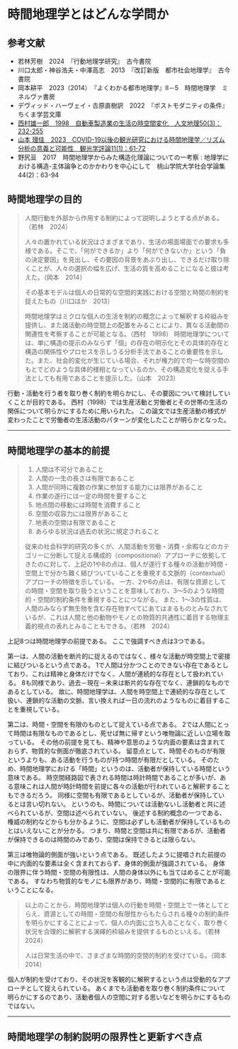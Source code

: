 # 時間地理学とはどんな学問か

## 参考文献

- 若林芳樹　2024　『行動地理学研究』　古今書院
- 川口太郎・神谷浩夫・中澤高志　2013　『改訂新版　都市社会地理学』　古今書院
- 岡本耕平　2023（2014）　『よくわかる都市地理学』Ⅱ－5　時間地理学　ミネルヴァ書房
- デヴィッド・ハーヴェイ・𠮷原直樹訳　2022　『ポストモダニティの条件』　ちくま学芸文庫
- [西村雄一郎　1998　自動車製造業の生活の時空間変化　人文地理50(3)：232-255](https://www.jstage.jst.go.jp/article/jjhg1948/50/3/50_3_232/_article/-char/ja)
- [山本 理佳　2023　COVID-19以後の観光研究における時間地理学／リズム分析の意義と可能性　観光学評論11(1)：61-72](https://www.jstage.jst.go.jp/article/tourismstudies/11/1/11_61/_article/-char/ja/)
- 野尻亘　2017　時間地理学からみた構造化理論についての一考察 : 地理学における構造-主体論争とのかかわりを中心にして　桃山学院大学社会学論集44(2)：63-94

## 時間地理学の目的

> 人間行動を外部から作用する制約によって説明しようとする点がある。（若林　2024）
>
> 人々の置かれている状況はさまざまであり、生活の場面場面での要求も多様である。そこで、「何ができるか」より「何ができないか」という「負の決定要因」を見出し、その要因の背景をあぶり出し、できるだけ取り除くことが、人々の選択の幅を広げ、生活の質を高めることになると彼は考えた。（岡本　2014）
>
> その基本モデルは個人の日常的な空間的実践における空間と時間の制約を捉えたもの（川口ほか　2013）
>
> 時間地理学はミクロな個人の生活を制約の概念によって解釈する枠組みを提供し、また諸活動の時空間上の配置をみることにより、異なる活動間の関連性を考察することが可能となる。（西村　1998）
> 時間地理学については、単に構造の提示のみならず「個」の存在の明示化とその具体的存在と構造の関係性やプロセスを示しうる分析手法であることの重要性を示した。また、社会的変化が生じている場合、それが権力的で均一な時空間のもとでどのような具体的様相となっているのか、その構造変化を捉える手法としても有用であることを提示した。（山本　2023）

行動・活動を行う者を取り巻く制約を明らかにし、その要因について検討していくことが目的である。
西村（1998）では生産活動と労働者とその世帯の生活の関係について明らかにするために用いられた。
この論文では生産活動の様式が変わったことで労働者の生活活動のパターンが変化したことが明らかとなった。

---

## 時間地理学の基本的前提

> 1. 人間は不可分であること
> 2. 人間の一生の長さは有限であること
> 3. 人間が同時に複数の作業に参加する能力には限界があること
> 4. 作業の遂行には一定の時間を要すること
> 5. 地点間の移動には時間を消費すること
> 6. 空間の収容力には限界があること
> 7. 地表の空間は有限であること
> 8. あらゆる状況は過去の状況に規定されること
>
>従来の社会科学的研究の多くが、人間活動を労働・消費・余暇などのカテゴリーに分断して捉える構成的（compositional）アプローチに依拠してきたのに対して、上記の1や8の点は、個人が遂行する種々の活動が時間・空間上で分かち難く結びついていることを重視する文脈的（contextual）アプローチの特徴を示している。
>一方、2や6の点は、有限な資源としての時間・空間を取り扱うということを意味しており、3～5のような時間的・空間的制約条件を重視することにつながる。
>また、1～3の性質は、人間のみならず無生物を含む存在物すべてにあてはまるものとみなされているが、これは人間と他の動物やモノとの物質的共通性に着目する物理主義的視点の表れとみることもできる。（若林　2024）

上記8つは時間地理学の前提である。
ここで強調すべき点は3つである。

第一は、人間の活動を断片的に捉えるのではなく、様々な活動が時空間上で密接に結びついるという点である。
1で人間は分かつことのできない存在であるとしており、これは精神と身体だけでなく、人間が連続的な存在として扱われている。
8も同様であり、過去－現在－未来は断片的な存在でなく、連鎖的なものであるとしている。
故に、時間地理学は、人間を時空間上で連続的な存在として扱い、連鎖的な活動の文脈、言い換えれば一日の流れのようなものに着目することを重視している。

第二は、時間・空間を有限のものとして捉えている点である。
2では人間にとって時間は有限なものであるとし、死せば無に帰すという唯物論に近しい立場を取っている。
その他の前提を見ても、精神や意思のような内面の要素は含まれておらず、物質的な側面が徹底されている。
留意点として、時間そのものが有限というよりも、ある活動を行うものが持つ時間が有限だとしている。
そのため、時間地理学における「時間」というのは、活動者が保持している時間という意味である。
時空間経路図で表される時間は時計時間であることが多いが、ある意味これは人間が時計時間を前提に各々の活動が行われていると解釈することもできるだろう。
同様に空間も有限であるとしているが、活動者が保持しているとは言い切れない。
というのも、時間については活動ないし活動者と共に述べられているが、空間は述べられていない。
後述する制約概念の一つである、権威の制約などからも分かるように、空間は必ずしも活動者が保持しているものとはいえないことが分かる。
つまり、時間と空間は共に有限であるが、活動者が保持できるのは時間のみであり、空間は保持できるとは限らない。

第三は唯物論的側面が強いという点である。
既述したように提唱された前提の中に内面的な要素は全く含まれておらず、身体的側面が強調されている。
身体の限界に伴う時間・空間の有限性は、人間の身体以外にも当てはめることが可能である。
すなわち物質的なモノにも限界があり、時間・空間的に有限であるということになる。

> 以上のことから、時間地理学は個人の行動を時間・空間上で一体としてとらえ、資源としての時間・空間の有限性からもたらされる種々の制約条件を明らかにすることによって、個人の内面に立ち入ることなく、取り巻く状況を合理的に解釈する演繹的枠組みを提供するものといえる。（若林　2024）
>
> 人は日常生活の中で、さまざまな時間的空間的制約を受けている。（岡本　2014）

個人が制約を受けており、その状況を客観的に解釈するという点は受動的なアプローチとして捉えられている。
あくまでも活動者を取り巻く制約条件について明らかにするのであり、活動者個人の空間に対する思いなどを明らかにするものではない。

---

## 時間地理学の制約説明の限界性と更新すべき点
